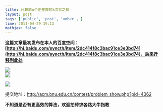 ```yaml
---
title: 计算前n个正整数的k次幂之和
layout: post
tags: ['public', 'post', 'unber', ]
time: 2011-04-29 19:13
mathjax: false
---
```

<b>这篇文章最初发布在本人的百度空间：[http://hi.baidu.com/syncth/item/2dc414f8c3bac91ce3e3bd74](http://hi.baidu.com/syncth/item/2dc414f8c3bac91ce3e3bd74)，后来迁移到此处</b>

<img src="/img/baidu-hi/86e8f96f7f9e1f8381cb4a96.jpg" small="0"/><br/><img src="/img/baidu-hi/1cf66dda10a71c3fd0164e96.jpg" small="0"/><br/><p><img src="/img/baidu-hi/2bc00667784c477dab184c96.jpg" small="0"/></p><p>提交地址：http://acm.bnu.edu.cn/contest/problem_show.php?pid=4362</p><p><strong>不知道是否有更高效的算法，欢迎拍砖~~求各路大牛指教~~</strong></p><p/>
